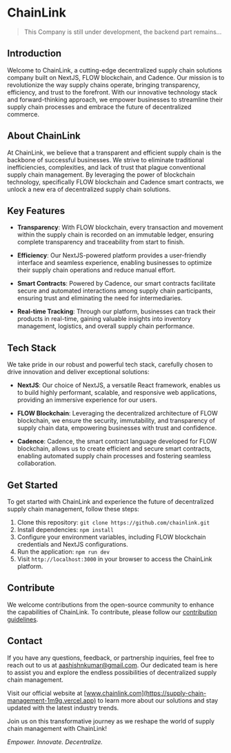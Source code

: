 # ChainLink

> This Company is still under development, the backend part remains...

## Introduction

Welcome to ChainLink, a cutting-edge decentralized supply chain solutions company built on NextJS, FLOW blockchain, and Cadence. Our mission is to revolutionize the way supply chains operate, bringing transparency, efficiency, and trust to the forefront. With our innovative technology stack and forward-thinking approach, we empower businesses to streamline their supply chain processes and embrace the future of decentralized commerce.

## About ChainLink

At ChainLink, we believe that a transparent and efficient supply chain is the backbone of successful businesses. We strive to eliminate traditional inefficiencies, complexities, and lack of trust that plague conventional supply chain management. By leveraging the power of blockchain technology, specifically FLOW blockchain and Cadence smart contracts, we unlock a new era of decentralized supply chain solutions.

## Key Features

- **Transparency**: With FLOW blockchain, every transaction and movement within the supply chain is recorded on an immutable ledger, ensuring complete transparency and traceability from start to finish.

- **Efficiency**: Our NextJS-powered platform provides a user-friendly interface and seamless experience, enabling businesses to optimize their supply chain operations and reduce manual effort.

- **Smart Contracts**: Powered by Cadence, our smart contracts facilitate secure and automated interactions among supply chain participants, ensuring trust and eliminating the need for intermediaries.

- **Real-time Tracking**: Through our platform, businesses can track their products in real-time, gaining valuable insights into inventory management, logistics, and overall supply chain performance.

## Tech Stack

We take pride in our robust and powerful tech stack, carefully chosen to drive innovation and deliver exceptional solutions:

- **NextJS**: Our choice of NextJS, a versatile React framework, enables us to build highly performant, scalable, and responsive web applications, providing an immersive experience for our users.

- **FLOW Blockchain**: Leveraging the decentralized architecture of FLOW blockchain, we ensure the security, immutability, and transparency of supply chain data, empowering businesses with trust and confidence.

- **Cadence**: Cadence, the smart contract language developed for FLOW blockchain, allows us to create efficient and secure smart contracts, enabling automated supply chain processes and fostering seamless collaboration.

## Get Started

To get started with ChainLink and experience the future of decentralized supply chain management, follow these steps:

1. Clone this repository: `git clone https://github.com/chainlink.git`
2. Install dependencies: `npm install`
3. Configure your environment variables, including FLOW blockchain credentials and NextJS configurations.
4. Run the application: `npm run dev`
5. Visit `http://localhost:3000` in your browser to access the ChainLink platform.

## Contribute

We welcome contributions from the open-source community to enhance the capabilities of ChainLink. To contribute, please follow our [contribution guidelines](CONTRIBUTING.md).

## Contact

If you have any questions, feedback, or partnership inquiries, feel free to reach out to us at aashishnkumar@gmail.com. Our dedicated team is here to assist you and explore the endless possibilities of decentralized supply chain management.

Visit our official website at [www.chainlink.com](https://supply-chain-management-1m9g.vercel.app) to learn more about our solutions and stay updated with the latest industry trends.

Join us on this transformative journey as we reshape the world of supply chain management with ChainLink!

*Empower. Innovate. Decentralize.*
